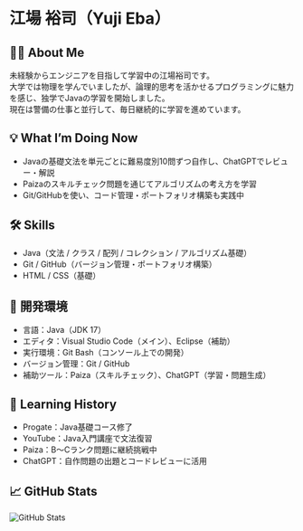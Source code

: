 # 江場 裕司（Yuji Eba）

## 🧑‍💻 About Me
未経験からエンジニアを目指して学習中の江場裕司です。  
大学では物理を学んでいましたが、論理的思考を活かせるプログラミングに魅力を感じ、独学でJavaの学習を開始しました。  
現在は警備の仕事と並行して、毎日継続的に学習を進めています。

## 💡 What I’m Doing Now
- Javaの基礎文法を単元ごとに難易度別10問ずつ自作し、ChatGPTでレビュー・解説
- Paizaのスキルチェック問題を通じてアルゴリズムの考え方を学習
- Git/GitHubを使い、コード管理・ポートフォリオ構築も実践中

## 🛠 Skills
- Java（文法 / クラス / 配列 / コレクション / アルゴリズム基礎）
- Git / GitHub（バージョン管理・ポートフォリオ構築）
- HTML / CSS（基礎）

## 🔧 開発環境
- 言語：Java（JDK 17）
- エディタ：Visual Studio Code（メイン）、Eclipse（補助）
- 実行環境：Git Bash（コンソール上での開発）
- バージョン管理：Git / GitHub
- 補助ツール：Paiza（スキルチェック）、ChatGPT（学習・問題生成）

## 📘 Learning History
- Progate：Java基礎コース修了
- YouTube：Java入門講座で文法復習
- Paiza：B〜Cランク問題に継続挑戦中
- ChatGPT：自作問題の出題とコードレビューに活用


## 📈 GitHub Stats
![GitHub Stats](https://github-readme-stats.vercel.app/api?username=yuji421&show_icons=true&theme=tokyonight)
